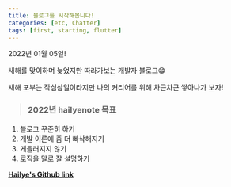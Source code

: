 ```yaml
---
title: 블로그를 시작해봅니다!
categories: [etc, Chatter]
tags: [first, starting, flutter]
---
```


2022년 01월 05일!

새해를 맞이하며 늦었지만 따라가보는 개발자 블로그😁

새해 포부는 작심삼일이라지만 나의 커리어를 위해 차근차근 쌓아나가 보자!

>### 2022년 hailyenote 목표

1. 블로그 꾸준히 하기
2. 개발 이론에 좀 더 빠삭해지기
3. 게을러지지 않기
4. 로직을 말로 잘 설명하기


[**Hailye's Github link**](https://www.github.com/hailyeDv)
